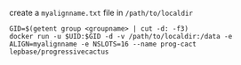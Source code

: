 create a ``myalignname.txt`` file in ``/path/to/localdir``
```
GID=$(getent group <groupname> | cut -d: -f3)
docker run -u $UID:$GID -d -v /path/to/localdir:/data -e ALIGN=myalignname -e NSLOTS=16 --name prog-cact lepbase/progressivecactus
```
